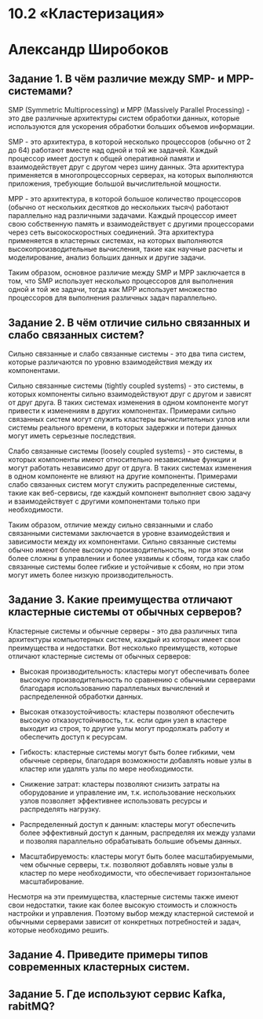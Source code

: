 # 10.2 «Кластеризация»
# Александр Широбоков
## Задание 1. В чём различие между SMP- и MPP-системами?
SMP (Symmetric Multiprocessing) и MPP (Massively Parallel Processing) - это две различные архитектуры систем обработки данных, которые используются для ускорения обработки больших объемов информации.

SMP - это архитектура, в которой несколько процессоров (обычно от 2 до 64) работают вместе над одной и той же задачей. Каждый процессор имеет доступ к общей оперативной памяти и взаимодействует друг с другом через шину данных. Эта архитектура применяется в многопроцессорных серверах, на которых выполняются приложения, требующие большой вычислительной мощности.

MPP - это архитектура, в которой большое количество процессоров (обычно от нескольких десятков до нескольких тысяч) работают параллельно над различными задачами. Каждый процессор имеет свою собственную память и взаимодействует с другими процессорами через сеть высокоскоростных соединений. Эта архитектура применяется в кластерных системах, на которых выполняются высокопроизводительные вычисления, такие как научные расчеты и моделирование, анализ больших данных и другие задачи.

Таким образом, основное различие между SMP и MPP заключается в том, что SMP использует несколько процессоров для выполнения одной и той же задачи, тогда как MPP использует множество процессоров для выполнения различных задач параллельно.

## Задание 2. В чём отличие сильно связанных и слабо связанных систем?
Сильно связанные и слабо связанные системы - это два типа систем, которые различаются по уровню взаимодействия между их компонентами.

Сильно связанные системы (tightly coupled systems) - это системы, в которых компоненты сильно взаимодействуют друг с другом и зависят от друг друга. В таких системах изменения в одном компоненте могут привести к изменениям в других компонентах. Примерами сильно связанных систем могут служить кластеры вычислительных узлов или системы реального времени, в которых задержки и потери данных могут иметь серьезные последствия.

Слабо связанные системы (loosely coupled systems) - это системы, в которых компоненты имеют относительно независимые функции и могут работать независимо друг от друга. В таких системах изменения в одном компоненте не влияют на другие компоненты. Примерами слабо связанных систем могут служить распределенные системы, такие как веб-сервисы, где каждый компонент выполняет свою задачу и взаимодействует с другими компонентами только при необходимости.

Таким образом, отличие между сильно связанными и слабо связанными системами заключается в уровне взаимодействия и зависимости между их компонентами. Сильно связанные системы обычно имеют более высокую производительность, но при этом они более сложны в управлении и более уязвимы к сбоям, тогда как слабо связанные системы более гибкие и устойчивые к сбоям, но при этом могут иметь более низкую производительность.

## Задание 3. Какие преимущества отличают кластерные системы от обычных серверов?
Кластерные системы и обычные серверы - это два различных типа архитектуры компьютерных систем, каждый из которых имеет свои преимущества и недостатки. Вот несколько преимуществ, которые отличают кластерные системы от обычных серверов:

 - Высокая производительность: кластеры могут обеспечивать более высокую производительность по сравнению с обычными серверами благодаря использованию параллельных вычислений и распределенной обработки данных.

 - Высокая отказоустойчивость: кластеры позволяют обеспечить высокую отказоустойчивость, т.к. если один узел в кластере выходит из строя, то другие узлы могут продолжать работу и обеспечить доступ к ресурсам.

 - Гибкость: кластерные системы могут быть более гибкими, чем обычные серверы, благодаря возможности добавлять новые узлы в кластер или удалять узлы по мере необходимости.

 - Снижение затрат: кластеры позволяют снизить затраты на оборудование и управление им, т.к. использование нескольких узлов позволяет эффективнее использовать ресурсы и распределять нагрузку.

 - Распределенный доступ к данным: кластеры могут обеспечить более эффективный доступ к данным, распределяя их между узлами и позволяя параллельно обрабатывать большие объемы данных.

 - Масштабируемость: кластеры могут быть более масштабируемыми, чем обычные серверы, т.к. позволяют добавлять новые узлы в кластер по мере необходимости, что обеспечивает горизонтальное масштабирование.

Несмотря на эти преимущества, кластерные системы также имеют свои недостатки, такие как более высокую стоимость и сложность настройки и управления. Поэтому выбор между кластерной системой и обычными серверами зависит от конкретных потребностей и задач, которые необходимо решить.
## Задание 4. Приведите примеры типов современных кластерных систем.
## Задание 5. Где используют сервис Kafka, rabitMQ?
